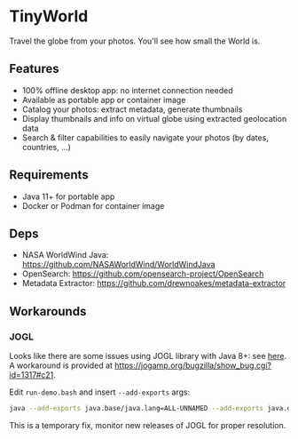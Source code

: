 # TinyWorld

Travel the globe from your photos. You'll see how small the World is.

## Features

- 100% offline desktop app: no internet connection needed
- Available as portable app or container image 
- Catalog your photos: extract metadata, generate thumbnails
- Display thumbnails and info on virtual globe using extracted geolocation data
- Search & filter capabilities to easily navigate your photos (by dates, countries, ...)

## Requirements

- Java 11+ for portable app
- Docker or Podman for container image

## Deps

- NASA WorldWind Java: <https://github.com/NASAWorldWind/WorldWindJava>
- OpenSearch: <https://github.com/opensearch-project/OpenSearch>
- Metadata Extractor: <https://github.com/drewnoakes/metadata-extractor>

## Workarounds

### JOGL

Looks like there are some issues using JOGL library with Java 8+: see [here](https://forum.jogamp.org/InaccessibleObjectException-td4040284.html). A workaround is provided at <https://jogamp.org/bugzilla/show_bug.cgi?id=1317#c21>.

Edit `run-demo.bash` and insert `--add-exports` args:

```sh
java --add-exports java.base/java.lang=ALL-UNNAMED --add-exports java.desktop/sun.awt=ALL-UNNAMED --add-exports java.desktop/sun.java2d=ALL-UNNAMED -Xmx2048m ...
```

This is a temporary fix, monitor new releases of JOGL for proper resolution.
